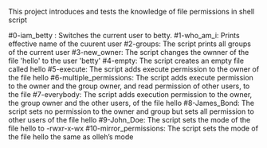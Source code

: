 This project introduces and tests the knowledge of file permissions in shell script

#0-iam_betty : Switches the current user to betty.
#1-who_am_i: Prints effective name of the cuurent user
#2-groups: The script prints all groups of the current user
#3-new_owner: The script changes the ownner of the file 'hello' to the user 'betty'
#4-empty: The script creates an empty file called hello
#5-execute: The script adds execute permission to the owner of the file hello
#6-multiple_permissions: The script adds execute permission to the owner and the group owner, and read permission of other users, to the file
#7-everybody: The script adds execution permission to the owner, the group owner and the other users, of the file hello
#8-James_Bond: The script sets no permission to the owner and group but sets all permission to other users of the file hello
#9-John_Doe: The script sets the mode of the file hello to -rwxr-x-wx
#10-mirror_permissions: The script sets the mode of the file hello the same as olleh’s mode
